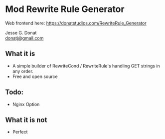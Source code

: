 # Mod Rewrite Rule Generator

Web frontend here: https://donatstudios.com/RewriteRule_Generator

Jesse G. Donat  
donatj@gmail.com

## What it is
* A simple builder of RewriteCond / RewriteRule's handling GET strings in any order.
* Free and open source

## Todo:
- Nginx Option

## What it is not
* Perfect

